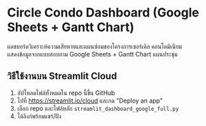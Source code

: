 # Circle Condo Dashboard (Google Sheets + Gantt Chart)

แดชบอร์ดวิเคราะห์ความเสียหายและแผนซ่อมของโครงการเซอร์เคิล คอนโดมิเนียม  
แสดงข้อมูลจากแบบสอบถาม Google Sheets + Gantt Chart แผนประชุม

## วิธีใช้งานบน Streamlit Cloud

1. อัปโหลดไฟล์ทั้งหมดใน repo นี้ขึ้น GitHub
2. ไปที่ https://streamlit.io/cloud และกด "Deploy an app"
3. เลือก repo และไฟล์หลัก `streamlit_dashboard_google_full.py`
4. ได้ลิงก์พร้อมแชร์/ฝัง